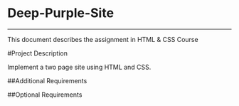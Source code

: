 # Deep-Purple-Site
*****************************************

This document describes the assignment in HTML & CSS Course

#Project Description

Implement a two page site using HTML and CSS.

##Additional Requirements


##Optional Requirements
    
